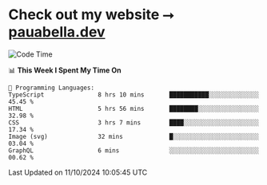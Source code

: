 # Check out my website ⭢ [pauabella.dev](https://pauabella.dev)

<!--START_SECTION:waka-->
![Code Time](http://img.shields.io/badge/Code%20Time-3%2C788%20hrs%2036%20mins-blue)

📊 **This Week I Spent My Time On** 

```text
💬 Programming Languages: 
TypeScript               8 hrs 10 mins       ███████████░░░░░░░░░░░░░░   45.45 % 
HTML                     5 hrs 56 mins       ████████░░░░░░░░░░░░░░░░░   32.98 % 
CSS                      3 hrs 7 mins        ████░░░░░░░░░░░░░░░░░░░░░   17.34 % 
Image (svg)              32 mins             █░░░░░░░░░░░░░░░░░░░░░░░░   03.04 % 
GraphQL                  6 mins              ░░░░░░░░░░░░░░░░░░░░░░░░░   00.62 % 
```


 Last Updated on 11/10/2024 10:05:45 UTC
<!--END_SECTION:waka-->
